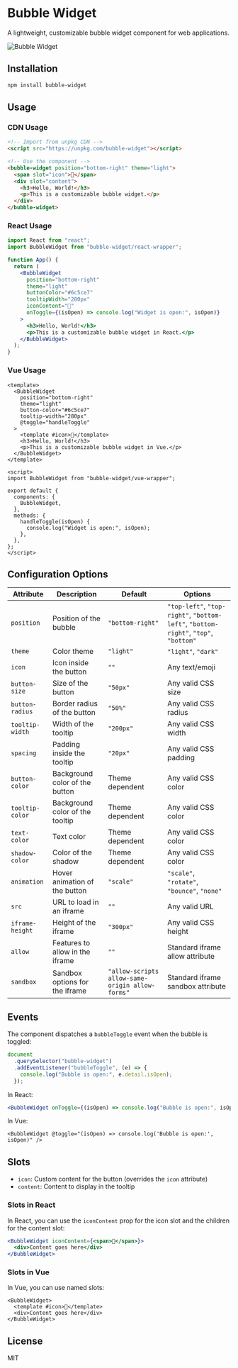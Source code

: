 # Bubble Widget

A lightweight, customizable bubble widget component for web applications.

![Bubble Widget](https://i.ibb.co/Wvdd2Fzc/Screenshot-2025-04-18-at-11-50-41-PM.png)

## Installation

```bash
npm install bubble-widget
```

## Usage

### CDN Usage

```html
<!-- Import from unpkg CDN -->
<script src="https://unpkg.com/bubble-widget"></script>

<!-- Use the component -->
<bubble-widget position="bottom-right" theme="light">
  <span slot="icon">💬</span>
  <div slot="content">
    <h3>Hello, World!</h3>
    <p>This is a customizable bubble widget.</p>
  </div>
</bubble-widget>
```

### React Usage

```jsx
import React from "react";
import BubbleWidget from "bubble-widget/react-wrapper";

function App() {
  return (
    <BubbleWidget
      position="bottom-right"
      theme="light"
      buttonColor="#6c5ce7"
      tooltipWidth="280px"
      iconContent="💬"
      onToggle={(isOpen) => console.log("Widget is open:", isOpen)}
    >
      <h3>Hello, World!</h3>
      <p>This is a customizable bubble widget in React.</p>
    </BubbleWidget>
  );
}
```

### Vue Usage

```vue
<template>
  <BubbleWidget
    position="bottom-right"
    theme="light"
    button-color="#6c5ce7"
    tooltip-width="280px"
    @toggle="handleToggle"
  >
    <template #icon>💬</template>
    <h3>Hello, World!</h3>
    <p>This is a customizable bubble widget in Vue.</p>
  </BubbleWidget>
</template>

<script>
import BubbleWidget from "bubble-widget/vue-wrapper";

export default {
  components: {
    BubbleWidget,
  },
  methods: {
    handleToggle(isOpen) {
      console.log("Widget is open:", isOpen);
    },
  },
};
</script>
```

## Configuration Options

| Attribute       | Description                     | Default                                         | Options                                                                             |
| --------------- | ------------------------------- | ----------------------------------------------- | ----------------------------------------------------------------------------------- |
| `position`      | Position of the bubble          | `"bottom-right"`                                | `"top-left"`, `"top-right"`, `"bottom-left"`, `"bottom-right"`, `"top"`, `"bottom"` |
| `theme`         | Color theme                     | `"light"`                                       | `"light"`, `"dark"`                                                                 |
| `icon`          | Icon inside the button          | `""`                                            | Any text/emoji                                                                      |
| `button-size`   | Size of the button              | `"50px"`                                        | Any valid CSS size                                                                  |
| `button-radius` | Border radius of the button     | `"50%"`                                         | Any valid CSS radius                                                                |
| `tooltip-width` | Width of the tooltip            | `"200px"`                                       | Any valid CSS width                                                                 |
| `spacing`       | Padding inside the tooltip      | `"20px"`                                        | Any valid CSS padding                                                               |
| `button-color`  | Background color of the button  | Theme dependent                                 | Any valid CSS color                                                                 |
| `tooltip-color` | Background color of the tooltip | Theme dependent                                 | Any valid CSS color                                                                 |
| `text-color`    | Text color                      | Theme dependent                                 | Any valid CSS color                                                                 |
| `shadow-color`  | Color of the shadow             | Theme dependent                                 | Any valid CSS color                                                                 |
| `animation`     | Hover animation of the button   | `"scale"`                                       | `"scale"`, `"rotate"`, `"bounce"`, `"none"`                                         |
| `src`           | URL to load in an iframe        | `""`                                            | Any valid URL                                                                       |
| `iframe-height` | Height of the iframe            | `"300px"`                                       | Any valid CSS height                                                                |
| `allow`         | Features to allow in the iframe | `""`                                            | Standard iframe allow attribute                                                     |
| `sandbox`       | Sandbox options for the iframe  | `"allow-scripts allow-same-origin allow-forms"` | Standard iframe sandbox attribute                                                   |

## Events

The component dispatches a `bubbleToggle` event when the bubble is toggled:

```js
document
  .querySelector("bubble-widget")
  .addEventListener("bubbleToggle", (e) => {
    console.log("Bubble is open:", e.detail.isOpen);
  });
```

In React:

```jsx
<BubbleWidget onToggle={(isOpen) => console.log("Bubble is open:", isOpen)} />
```

In Vue:

```vue
<BubbleWidget @toggle="(isOpen) => console.log('Bubble is open:', isOpen)" />
```

## Slots

- `icon`: Custom content for the button (overrides the `icon` attribute)
- `content`: Content to display in the tooltip

### Slots in React

In React, you can use the `iconContent` prop for the icon slot and the children for the content slot:

```jsx
<BubbleWidget iconContent={<span>💬</span>}>
  <div>Content goes here</div>
</BubbleWidget>
```

### Slots in Vue

In Vue, you can use named slots:

```vue
<BubbleWidget>
  <template #icon>💬</template>
  <div>Content goes here</div>
</BubbleWidget>
```

## License

MIT
